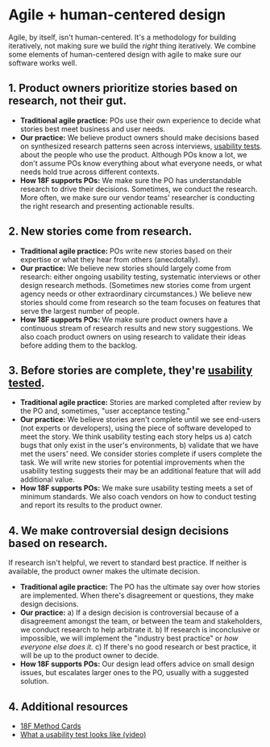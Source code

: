 # Agile + human-centered design

Agile, by itself, isn't human-centered. It's a methodology for building iteratively, not making sure we build the *right* thing iteratively. We combine some elements of human-centered design with agile to make sure our software works well.

## 1. Product owners prioritize stories based on research, not their gut.
- **Traditional agile practice:** POs use their own experience to decide what stories best meet business and user needs.
- **Our practice:** We believe product owners should make decisions based on synthesized research patterns seen across interviews, [usability tests](https://github.com/18F/fs-human-centered-design/blob/master/general-best-practices/usability-testing.md). about the people who use the product. Although POs know a lot, we don't assume POs know everything about what everyone needs, or what needs hold true across different contexts.
- **How 18F supports POs:** We make sure the PO has understandable research to drive their decisions. Sometimes, we conduct the research. More often, we make sure our vendor teams' researcher is conducting the right research and presenting actionable results.

## 2. New stories come from research.
- **Traditional agile practice:** POs write new stories based on their expertise or what they hear from others (anecdotally).
- **Our practice:** We believe new stories should largely come from research: either ongoing usability testing, systematic interviews or other design research methods. (Sometimes new stories come from urgent agency needs or other extraordinary circumstances.) We believe new stories should come from research so the team focuses on features that serve the largest number of people.
- **How 18F supports POs:** We make sure product owners have a continuous stream of research results and new story suggestions. We also coach product owners on using research to validate their ideas  before adding them to the backlog.

## 3. Before stories are complete, they're [usability tested](https://github.com/18F/fs-human-centered-design/blob/master/general-best-practices/usability-testing.md).
- **Traditional agile practice:** Stories are marked completed after review by the PO and, sometimes, "user acceptance testing."
- **Our practice:** We believe stories aren't complete until we see end-users (not experts or developers), using the piece of software developed to meet the story. We think usability testing each story helps us a) catch bugs that only exist in the user's environments, b) validate that we have met the users' need. We consider stories complete if users complete the task. We will write new stories for potential improvements when the usability testing suggests their may be an additional feature that will add additional value.
- **How 18F supports POs:** We make sure usability testing meets a set of minimum standards. We also coach vendors on how to conduct testing and report its results to the product owner.

## 4. We make controversial design decisions based on research.
If research isn't helpful, we revert to standard best practice. If neither is available, the product owner makes the ultimate decision.
- **Traditional agile practice:** The PO has the ultimate say over how stories are implemented. When there's disagreement or questions, they make design decisions.
- **Our practice:** a) If a design decision is controversial because of a disagreement amongst the team, or between the team and stakeholders, we conduct research to help arbitrate it. b) If research is inconclusive or impossible, we will implement the "industry best practice" or _how everyone else does it._ c) If there's no good research or best practice, it will be up to the product owner to decide.
- **How 18F supports POs:** Our design lead offers advice on small design issues, but escalates larger ones to the PO, usually with a suggested solution.

## 4. Additional resources
- [18F Method Cards](https://methods.18f.gov/validate/usability-testing/#usability-testing)
- [What a usability test looks like (video) ](https://www.youtube.com/watch?v=QckIzHC99Xc&feature=player_embedded)
